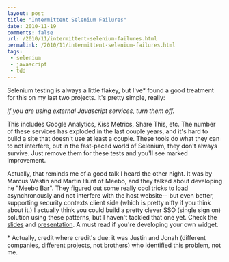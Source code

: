 ```yaml
---
layout: post
title: "Intermittent Selenium Failures"
date: 2010-11-19
comments: false
url: /2010/11/intermittent-selenium-failures.html
permalink: /2010/11/intermittent-selenium-failures.html
tags:
 - selenium
 - javascript
 - tdd
---
```


Selenium testing is always a little flakey, but I've\* found a good treatment for this on my last two projects. It's pretty simple, really:  
  
_If you are using external Javascript services, turn them off._  
  
This includes Google Analytics, Kiss Metrics, Share This, etc. The number of these services has exploded in the last couple years, and it's hard to build a site that doesn't use at least a couple. These tools do what they can to not interfere, but in the fast-paced world of Selenium, they don't always survive. Just remove them for these tests and you'll see marked improvement.  
  
Actually, that reminds me of a good talk I heard the other night. It was by Marcus Westin and Martin Hunt  of Meebo, and they talked about developing he "Meebo Bar". They figured out some really cool tricks to load asynchronously and not interfere with the host website-- but even better, supporting security contexts client side (which is pretty nifty if you think about it.) I actually think you could build a pretty clever SSO (single sign on) solution using these patterns, but I haven't tackled that one yet. Check the [slides](http://assets.en.oreilly.com/1/event/44/Building%20Fast%20Webapps,%20Fast%20_Lessons%20From%20Creating%20the%20Meebo%20Bar_%20Presentation.ppt) and [presentation](http://www.youtube.com/watch?v=b7SUFLFu3HI).  A must read if you're developing your own widget.  
  
\* Actually, credit where credit's due: it was Justin and Jonah (different companies, different projects, not brothers) who identified this problem, not me.

